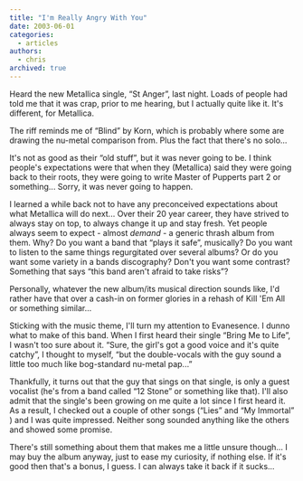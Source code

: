 ```yaml
---
title: "I'm Really Angry With You"
date: 2003-06-01
categories:
  - articles
authors:
  - chris
archived: true
---
```


Heard the new Metallica single, “St Anger”, last night. Loads of people had told me that it was crap, prior to me hearing, but I actually quite like it. It's different, for Metallica.

The riff reminds me of “Blind” by Korn, which is probably where some are drawing the nu-metal comparison from. Plus the fact that there's no solo...

It's not as good as their “old stuff”, but it was never going to be. I think people's expectations were that when they (Metallica) said they were going back to their roots, they were going to write Master of Pupperts part 2 or something... Sorry, it was never going to happen.

I learned a while back not to have any preconceived expectations about what Metallica will do next... Over their 20 year career, they have strived to always stay on top, to always change it up and stay fresh. Yet people always seem to expect - almost _demand_ - a generic thrash album from them. Why? Do you want a band that “plays it safe”, musically? Do you want to listen to the same things regurgitated over several albums? Or do you want some variety in a bands discography? Don't you want some contrast? Something that says “this band aren't afraid to take risks”?

Personally, whatever the new album/its musical direction sounds like, I'd rather have that over a cash-in on former glories in a rehash of Kill 'Em All or something similar...

Sticking with the music theme, I'll turn my attention to Evanesence. I dunno what to make of this band. When I first heard their single “Bring Me to Life”, I wasn't too sure about it. “Sure, the girl's got a good voice and it's quite catchy”, I thought to myself, “but the double-vocals with the guy sound a little too much like bog-standard nu-metal pap...”

Thankfully, it turns out that the guy that sings on that single, is only a guest vocalist (he's from a band called “12 Stone” or something like that). I'll also admit that the single's been growing on me quite a lot since I first heard it. As a result, I checked out a couple of other songs (“Lies” and “My Immortal” ) and I was quite impressed. Neither song sounded anything like the others and showed some promise.

There's still something about them that makes me a little unsure though... I may buy the album anyway, just to ease my curiosity, if nothing else. If it's good then that's a bonus, I guess. I can always take it back if it sucks...
